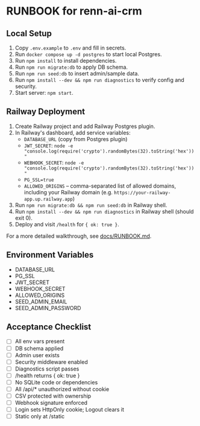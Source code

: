 # RUNBOOK for renn-ai-crm

## Local Setup
1. Copy `.env.example` to `.env` and fill in secrets.
2. Run `docker compose up -d postgres` to start local Postgres.
3. Run `npm install` to install dependencies.
4. Run `npm run migrate:db` to apply DB schema.
5. Run `npm run seed:db` to insert admin/sample data.
6. Run `npm install --dev && npm run diagnostics` to verify config and security.
7. Start server: `npm start`.

## Railway Deployment
1. Create Railway project and add Railway Postgres plugin.
2. In Railway's dashboard, add service variables:
   - `DATABASE_URL` (copy from Postgres plugin)
   - `JWT_SECRET`: `node -e "console.log(require('crypto').randomBytes(32).toString('hex'))"`
   - `WEBHOOK_SECRET`: `node -e "console.log(require('crypto').randomBytes(32).toString('hex'))"`
   - `PG_SSL=true`
   - `ALLOWED_ORIGINS` – comma-separated list of allowed domains, including your Railway domain (e.g. `https://your-railway-app.up.railway.app`)
3. Run `npm run migrate:db && npm run seed:db` in Railway shell.
4. Run `npm install --dev && npm run diagnostics` in Railway shell (should exit 0).
5. Deploy and visit `/health` for `{ ok: true }`.

For a more detailed walkthrough, see [docs/RUNBOOK.md](docs/RUNBOOK.md).

## Environment Variables
- DATABASE_URL
- PG_SSL
- JWT_SECRET
- WEBHOOK_SECRET
- ALLOWED_ORIGINS
- SEED_ADMIN_EMAIL
- SEED_ADMIN_PASSWORD

## Acceptance Checklist
- [ ] All env vars present
- [ ] DB schema applied
- [ ] Admin user exists
- [ ] Security middleware enabled
- [ ] Diagnostics script passes
- [ ] /health returns { ok: true }
- [ ] No SQLite code or dependencies
- [ ] All /api/* unauthorized without cookie
- [ ] CSV protected with ownership
- [ ] Webhook signature enforced
- [ ] Login sets HttpOnly cookie; Logout clears it
- [ ] Static only at /static
